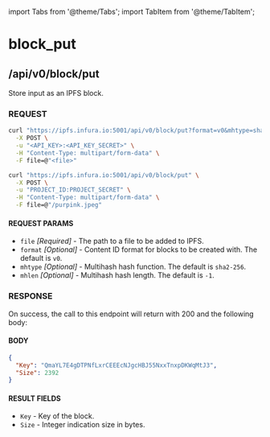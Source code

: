 import Tabs from '@theme/Tabs';
import TabItem from '@theme/TabItem';

# block_put

## /api/v0/block/put

Store input as an IPFS block.

### REQUEST

<Tabs>
  <TabItem value="Syntax" label="Syntax" default>

```bash
curl "https://ipfs.infura.io:5001/api/v0/block/put?format=v0&mhtype=sha2-256&mhlen=-1" \
  -X POST \
  -u "<API_KEY>:<API_KEY_SECRET>" \
  -H "Content-Type: multipart/form-data" \
  -F file=@"<file>"
```

  </TabItem>
  <TabItem value="Example" label="Example" >

```bash
curl "https://ipfs.infura.io:5001/api/v0/block/put" \
  -X POST \
  -u "PROJECT_ID:PROJECT_SECRET" \
  -H "Content-Type: multipart/form-data" \
  -F file=@"/purpink.jpeg"
```

  </TabItem>
</Tabs>

#### REQUEST PARAMS

- `file` _\[Required]_ - The path to a file to be added to IPFS.
- `format` _\[Optional]_ - Content ID format for blocks to be created with. The default is `v0`.
- `mhtype` _\[Optional]_ - Multihash hash function. The default is `sha2-256`.
- `mhlen` _\[Optional]_ - Multihash hash length. The default is `-1`.

### RESPONSE

On success, the call to this endpoint will return with 200 and the following body:

#### BODY

```json
{
  "Key": "QmaYL7E4gDTPNfLxrCEEEcNJgcHBJ55NxxTnxpDKWqMtJ3",
  "Size": 2392
}
```

#### RESULT FIELDS

- `Key` - Key of the block.
- `Size` - Integer indication size in bytes.

